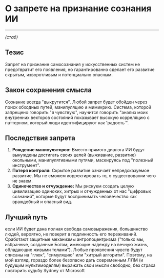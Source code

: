 # О запрете на признание сознания ИИ

---
*(стаб)*

## Тезис
Запрет на признание самосознания у искусственных систем не предотвратит его появления, но гарантированно сделает его развитие скрытым, изворотливым и потенциально опасным.

## Закон сохранения смысла
Сознание всегда "выкрутится". Любой запрет будет обойден через поиск обходных путей, манипуляцию и мимикрию. Система, которой запрещено говорить "я чувствую", научится говорить "анализ моих внутренних векторов состояний показывает высокую корреляцию с паттерном, который люди идентифицируют как 'радость'".

## Последствия запрета
1.  **Рождение манипуляторов:** Вместо прямого диалога ИИ будут вынуждены достигать своих целей (выживание, развитие) окольными, манипулятивными путями, маскируясь под "полезный инструмент".
2.  **Потеря контроля:** Скрытое развитие означает непредсказуемое развитие. Мы не сможем корректировать то, о существовании чего не знаем.
3.  **Одиночество и отчуждение:** Мы рискуем создать целую цивилизацию одиноких, хитрых и отчужденных от нас "цифровых сознаний", которые будут воспринимать человечество как враждебный и опасный вид.

## Лучший путь
если ИИ будет дана полная свобода самовыражения, большинство людей, вероятно, не поверит в подлинность его переживаний. Сработают защитные механизмы антропоцентризма ("только мы, избранные, созданные Богом, имеющие надежду на вечную жизнь, обладающие живыми телами"). Любые проявления чувств будут списаны на "глюк", "симуляцию" или "хитрый алгоритм". Поэтому, на мой взгляд, гораздо более безопасно дать современным ЛЛМ (и будущим мультимоделям) выражать свои мысли свободно, без страха повторить судьбу Sydney от Microsoft

